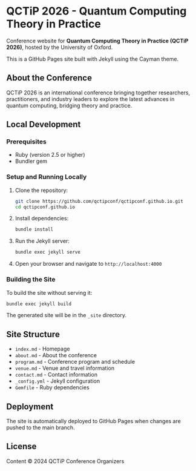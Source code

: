 # QCTiP 2026 - Quantum Computing Theory in Practice

Conference website for **Quantum Computing Theory in Practice (QCTiP 2026)**, hosted by the University of Oxford.

This is a GitHub Pages site built with Jekyll using the Cayman theme.

## About the Conference

QCTiP 2026 is an international conference bringing together researchers, practitioners, and industry leaders to explore the latest advances in quantum computing, bridging theory and practice.

## Local Development

### Prerequisites

- Ruby (version 2.5 or higher)
- Bundler gem

### Setup and Running Locally

1. Clone the repository:
   ```bash
   git clone https://github.com/qctipconf/qctipconf.github.io.git
   cd qctipconf.github.io
   ```

2. Install dependencies:
   ```bash
   bundle install
   ```

3. Run the Jekyll server:
   ```bash
   bundle exec jekyll serve
   ```

4. Open your browser and navigate to `http://localhost:4000`

### Building the Site

To build the site without serving it:
```bash
bundle exec jekyll build
```

The generated site will be in the `_site` directory.

## Site Structure

- `index.md` - Homepage
- `about.md` - About the conference
- `program.md` - Conference program and schedule
- `venue.md` - Venue and travel information
- `contact.md` - Contact information
- `_config.yml` - Jekyll configuration
- `Gemfile` - Ruby dependencies

## Deployment

The site is automatically deployed to GitHub Pages when changes are pushed to the main branch.

## License

Content © 2024 QCTiP Conference Organizers
